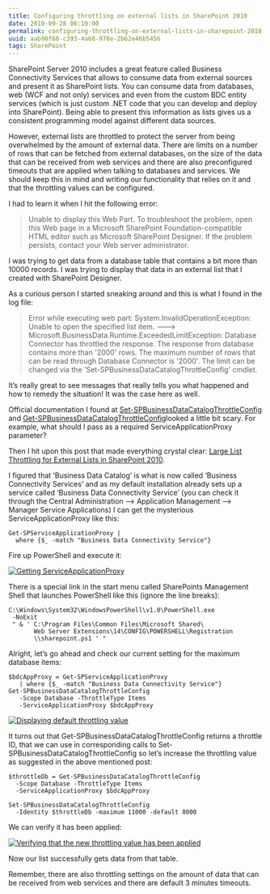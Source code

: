 ```yaml
---
title: Configuring throttling on external lists in SharePoint 2010
date: 2010-09-28 06:19:00
permalink: configuring-throttling-on-external-lists-in-sharepoint-2010
uuid: aab90f68-c393-4a68-978e-2b62e46b5456
tags: SharePoint
---
```


SharePoint Server 2010 includes a great feature called Business Connectivity Services that allows to consume data from external sources and present it as SharePoint lists. You can consume data from databases, web (WCF and not only) services and even from the custom BDC entity services (which is just custom .NET code that you can develop and deploy into SharePoint). Being able to present this information as lists gives us a consistent programming model against different data sources.

However, external lists are throttled to protect the server from being overwhelmed by the amount of external data. There are limits on a number of rows that can be fetched from external databases, on the size of the data that can be received from web services and there are also preconfigured timeouts that are applied when talking to databases and services. We should keep this in mind and writing our functionality that relies on it and that the throttling values can be configured.

I had to learn it when I hit the following error:

> Unable to display this Web Part. To troubleshoot the problem, open this Web page in a Microsoft SharePoint Foundation-compatible HTML editor such as Microsoft SharePoint Designer. If the problem persists, contact your Web server administrator.

I was trying to get data from a database table that contains a bit more than 10000 records. I was trying to display that data in an external list that I created with SharePoint Designer.

As a curious person I started sneaking around and this is what I found in the log file:

> Error while executing web part: System.InvalidOperationException: Unable to open the specified list item. ---> Microsoft.BusinessData.Runtime.ExceededLimitException: Database Connector has throttled the response. The response from database contains more than '2000' rows. The maximum number of rows that can be read through Database Connector is '2000'. The limit can be changed via the 'Set-SPBusinessDataCatalogThrottleConfig' cmdlet.

It’s really great to see messages that really tells you what happened and how to remedy the situation! It was the case here as well.

Official documentation I found at [Set-SPBusinessDataCatalogThrottleConfig](http://technet.microsoft.com/en-us/library/ff607630.aspx) and [Get-SPBusinessDataCatalogThrottleConfig](http://technet.microsoft.com/en-us/library/ff607904.aspx)looked a little bit scary. For example, what should I pass as a required ServiceApplicationProxy parameter?

Then I hit upon this post that made everything crystal clear: [Large List Throttling for External Lists in SharePoint 2010](http://blogs.technet.com/b/speschka/archive/2009/11/13/large-list-throttling-for-external-lists-in-sharepoint-2010.aspx).

I figured that ‘Business Data Catalog’ is what is now called ‘Business Connectivity Services’ and as my default installation already sets up a service called ‘Business Data Connectivity Service’ (you can check it through the Central Administration –> Application Management –> Manager Service Applications) I can get the mysterious ServiceApplicationProxy like this:

```
Get-SPServiceApplicationProxy | 
  where {$_ -match "Business Data Connectivity Service"}
```

Fire up PowerShell and execute it:

[![Getting ServiceApplicationProxy](https://blogcontent.azureedge.net/sp_throttle1_thumb.png "Getting ServiceApplicationProxy")](https://blogcontent.azureedge.net/sp_throttle1.png)

There is a special link in the start menu called SharePoints Management Shell that launches PowerShell like this (ignore the line breaks):

```
C:\Windows\System32\WindowsPowerShell\v1.0\PowerShell.exe  
 -NoExit  
 " & ' C:\Program Files\Common Files\Microsoft Shared\
       Web Server Extensions\14\CONFIG\POWERSHELL\Registration
       \\sharepoint.ps1 ' "
```

Alright, let’s go ahead and check our current setting for the maximum database items:

```
$bdcAppProxy = Get-SPServiceApplicationProxy
   | where {$_ -match "Business Data Connectivity Service"}
Get-SPBusinessDataCatalogThrottleConfig 
   -Scope Database -ThrottleType Items 
   -ServiceApplicationProxy $bdcAppProxy
```

[![Displaying default throttling value](https://blogcontent.azureedge.net/sp_throttle2_thumb.png "Displaying default throttling value")](https://blogcontent.azureedge.net/sp_throttle2.png)

It turns out that Get-SPBusinessDataCatalogThrottleConfig returns a throttle ID, that we can use in corresponding calls to Set-SPBusinessDataCatalogThrottleConfig so let’s increase the throttling value as suggested in the above mentioned post:

```
$throttleDb = Get-SPBusinessDataCatalogThrottleConfig 
  -Scope Database -ThrottleType Items 
  -ServiceApplicationProxy $bdcAppProxy

Set-SPBusinessDataCatalogThrottleConfig 
  -Identity $throttleDb -maximum 11000 -default 8000
```

We can verify it has been applied:

[![Verifying that the new throttling value has been applied](https://blogcontent.azureedge.net/sp-throttle3_thumb.png "Verifying that the new throttling value has been applied")](https://blogcontent.azureedge.net/sp-throttle3.png)

Now our list successfully gets data from that table.

Remember, there are also throttling settings on the amount of data that can be received from web services and there are default 3 minutes timeouts.